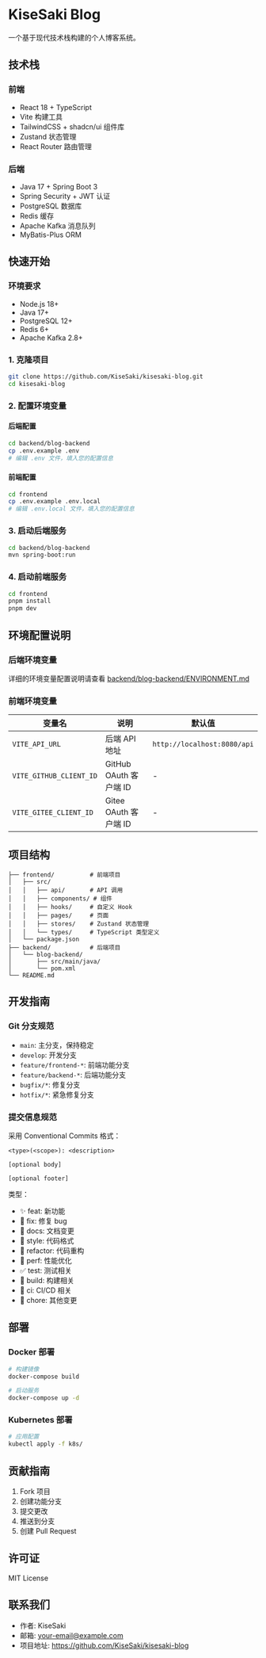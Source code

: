 # KiseSaki Blog

一个基于现代技术栈构建的个人博客系统。

## 技术栈

### 前端
- React 18 + TypeScript
- Vite 构建工具
- TailwindCSS + shadcn/ui 组件库
- Zustand 状态管理
- React Router 路由管理

### 后端
- Java 17 + Spring Boot 3
- Spring Security + JWT 认证
- PostgreSQL 数据库
- Redis 缓存
- Apache Kafka 消息队列
- MyBatis-Plus ORM

## 快速开始

### 环境要求
- Node.js 18+
- Java 17+
- PostgreSQL 12+
- Redis 6+
- Apache Kafka 2.8+

### 1. 克隆项目

```bash
git clone https://github.com/KiseSaki/kisesaki-blog.git
cd kisesaki-blog
```

### 2. 配置环境变量

#### 后端配置
```bash
cd backend/blog-backend
cp .env.example .env
# 编辑 .env 文件，填入您的配置信息
```

#### 前端配置
```bash
cd frontend
cp .env.example .env.local
# 编辑 .env.local 文件，填入您的配置信息
```

### 3. 启动后端服务

```bash
cd backend/blog-backend
mvn spring-boot:run
```

### 4. 启动前端服务

```bash
cd frontend
pnpm install
pnpm dev
```

## 环境配置说明

### 后端环境变量

详细的环境变量配置说明请查看 [backend/blog-backend/ENVIRONMENT.md](backend/blog-backend/ENVIRONMENT.md)

### 前端环境变量

| 变量名                  | 说明                   | 默认值                      |
| ----------------------- | ---------------------- | --------------------------- |
| `VITE_API_URL`          | 后端 API 地址          | `http://localhost:8080/api` |
| `VITE_GITHUB_CLIENT_ID` | GitHub OAuth 客户端 ID | -                           |
| `VITE_GITEE_CLIENT_ID`  | Gitee OAuth 客户端 ID  | -                           |

## 项目结构

```
├── frontend/          # 前端项目
│   ├── src/
│   │   ├── api/       # API 调用
│   │   ├── components/ # 组件
│   │   ├── hooks/     # 自定义 Hook
│   │   ├── pages/     # 页面
│   │   ├── stores/    # Zustand 状态管理
│   │   └── types/     # TypeScript 类型定义
│   └── package.json
├── backend/           # 后端项目
│   └── blog-backend/
│       ├── src/main/java/
│       └── pom.xml
└── README.md
```

## 开发指南

### Git 分支规范

- `main`: 主分支，保持稳定
- `develop`: 开发分支
- `feature/frontend-*`: 前端功能分支
- `feature/backend-*`: 后端功能分支
- `bugfix/*`: 修复分支
- `hotfix/*`: 紧急修复分支

### 提交信息规范

采用 Conventional Commits 格式：

```
<type>(<scope>): <description>

[optional body]

[optional footer]
```

类型：
- ✨ feat: 新功能
- 🐞 fix: 修复 bug
- 📝 docs: 文档变更
- 🌈 style: 代码格式
- 🦄 refactor: 代码重构
- 🎈 perf: 性能优化
- ✅ test: 测试相关
- 🔧 build: 构建相关
- 🐎 ci: CI/CD 相关
- 🐋 chore: 其他变更

## 部署

### Docker 部署

```bash
# 构建镜像
docker-compose build

# 启动服务
docker-compose up -d
```

### Kubernetes 部署

```bash
# 应用配置
kubectl apply -f k8s/
```

## 贡献指南

1. Fork 项目
2. 创建功能分支
3. 提交更改
4. 推送到分支
5. 创建 Pull Request

## 许可证

MIT License

## 联系我们

- 作者: KiseSaki
- 邮箱: your-email@example.com
- 项目地址: https://github.com/KiseSaki/kisesaki-blog